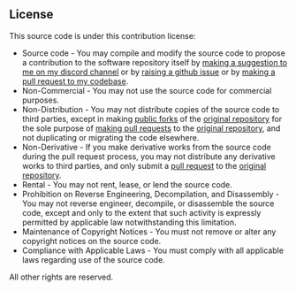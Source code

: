 ## License

This source code is under this contribution license:
  * Source code - You may compile and modify the source code to propose a contribution to the software repository itself by [making a suggestion to me on my discord channel](https://discord.gg/dc3kbYg) or by [raising a github issue](https://github.com/gothicserpent/NeptuneGL/issues/new/choose) or by [making a pull request to my codebase](https://github.com/gothicserpent/NeptuneGL/pull/new).
  * Non-Commercial - You may not use the source code for commercial purposes.
  * Non-Distribution - You may not distribute copies of the source code to third parties, except in making [public forks](https://github.com/gothicserpent/NeptuneGL/fork) of the [original repository](https://github.com/gothicserpent/NeptuneGL) for the sole purpose of [making pull requests](https://github.com/gothicserpent/NeptuneGL/pull/new) to the [original repository](https://github.com/gothicserpent/NeptuneGL), and not duplicating or migrating the code elsewhere.
  * Non-Derivative - If you make derivative works from the source code during the pull request process, you may not distribute any derivative works to third parties, and only submit a [pull request](https://github.com/gothicserpent/NeptuneGL/pull/new) to the [original repository](https://github.com/gothicserpent/NeptuneGL).
  * Rental - You may not rent, lease, or lend the source code.
  * Prohibition on Reverse Engineering, Decompilation, and Disassembly - You may not reverse engineer, decompile, or disassemble the source code, except and only to the extent that such activity is expressly permitted by applicable law notwithstanding this limitation.
  * Maintenance of Copyright Notices - You must not remove or alter any copyright notices on the source code.
  * Compliance with Applicable Laws - You must comply with all applicable laws regarding use of the source code.

All other rights are reserved.
